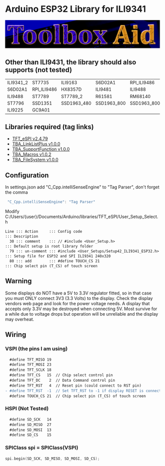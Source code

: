 # Arduino ESP32 Library for ILI9341

![This is an image](./assets/ToolboxAid.png)

## Other than ILI9431, the library should also supports (not tested)

|           |             |             |             |                |
| --------- | ----------- | ----------- | ----------- | -------------- |
| ILI9341_2 | ST7735      | ILI9163     | S6D02A1     | RPI_ILI9486    |
| S6D02A1   | RPI_ILI9486 | HX8357D     | ILI9481     | ILI9488        |
| ILI9488   | ST7789      | ST7789_2    | R61581      | RM68140        |
| ST7796    | SSD1351     | SSD1963_480 | SSD1963_800 | SSD1963_800ALT |
| ILI9225   | GC9A01      |

## Libraries required (tag links)

- [TFT_eSPI v2.4.79](https://github.com/Bodmer/TFT_eSPI/releases/tag/v2.4.79)
- [TBA_LinkListPlus v1.0.0](https://github.com/ToolboxAid/TBA_LinkListPlus/releases/tag/v1.0.0)
- [TBA_SupportFunction v1.0.0](https://github.com/ToolboxAid/TBA_SupportFunction/releases/tag/v1.0.0)
- [TBA_Macros v1.0.2](https://github.com/ToolboxAid/TBA_Macros/releases/tag/v1.0.2)
- [TBA_FileSystem v1.0.0](https://github.com/ToolboxAid/TBA_FileSystem/releases/tag/v1.0.0)

## Configuration

In settings.json add "C_Cpp.intelliSenseEngine" to "Tag Parser", don't forget the comma

``` C++
 "C_Cpp.intelliSenseEngine": "Tag Parser"
```

Modify C:/Users/{user}/Documents/Arduino/libraries/TFT_eSPI/User_Setup_Select.h

``` Config
Line ::: Action     ::: Config code                                     ::: Description
  30 ::: comment    ::: // #include <User_Setup.h>                      ::: Default setup is root library folder
  79 ::: un-comment ::: #include <User_Setups/Setup42_ILI9341_ESP32.h>  ::: Setup file for ESP32 and SPI ILI9341 240x320
  80 ::: add        ::: #define TOUCH_CS 21                             ::: Chip select pin (T_CS) of touch screen
```

## Warning

Some displays do NOT have a 5V to 3.3V regulator fitted, so in that case you must ONLY connect 3V3 (3.3 Volts) to the display.
Check the display vendors web page and look for the power voltage needs.
A display that accepts only 3.3V may be destroyed when connecting 5V. Most survive for a while due to voltage drops but operation will be unreliable and the display may overheat.

## Wiring

### VSPI (the pins I am using)

```diff
  #define TFT_MISO 19
  #define TFT_MOSI 23
  #define TFT_SCLK 18
  #define TFT_CS   15  // Chip select control pin
  #define TFT_DC    2  // Data Command control pin
  #define TFT_RST   4  // Reset pin (could connect to RST pin)
- #define TFT_RST  -1  // Set TFT_RST to -1 if display RESET is connected to ESP32 board RST
  #define TOUCH_CS 21  // Chip select pin (T_CS) of touch screen
```

### HSPI (Not Tested)

```diff
  #define SD_SCK   14
  #define SD_MISO  27
  #define SD_MOSI  13
  #define SD_CS    15
```

### SPIClass spi = SPIClass(VSPI)

``` C++
spi.begin(SD_SCK, SD_MISO, SD_MOSI, SD_CS);
```
